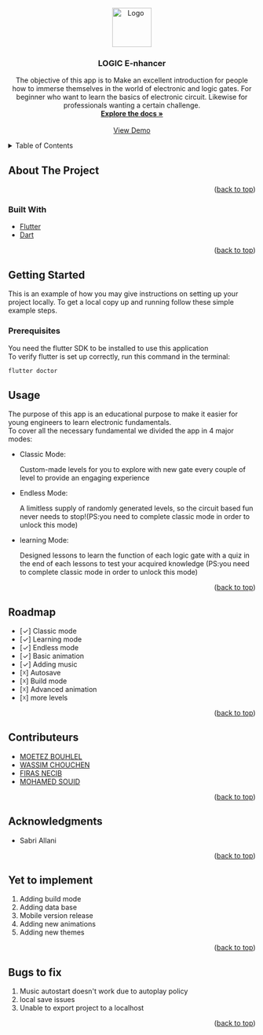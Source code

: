 <div id="top"></div>
<!--
*** Thanks for checking out the Best-README-Template. If you have a suggestion
*** that would make this better, please fork the repo and create a pull request
*** or simply open an issue with the tag "enhancement".
*** Don't forget to give the project a star!
*** Thanks again! Now go create something AMAZING! :D
-->
<!-- PROJECT LOGO -->
<br />
<div align="center">
  <a href="https://github.com/github_username/repo_name">
    <img src="images/logo.png" alt="Logo" width="80" height="80">
  </a>

<h3 align="center">LOGIC E-nhancer</h3>

  <p align="center">
    The objective of this app is to Make an excellent introduction for people how to immerse themselves in the world of electronic and logic gates.
For beginner who want to learn the basics of electronic circuit. Likewise for professionals wanting a certain challenge.
    <br />
    <a href="https://github.com/github_username/repo_name"><strong>Explore the docs »</strong></a>
    <br />
    <br />
    <a href="https://github.com/github_username/repo_name">View Demo</a>
  </p>
</div>



<!-- TABLE OF CONTENTS -->
<details>
  <summary>Table of Contents</summary>
  <ol>
    <li>
      <a href="#about-the-project">About The Project</a>
      <ul>
        <li><a href="#built-with">Built With</a></li>
      </ul>
    </li>
    <li>
      <a href="#getting-started">Getting Started</a>
      <ul>
        <li><a href="#prerequisites">Prerequisites</a></li>
      </ul>
    </li>
    <li><a href="#usage">Usage</a></li>
    <li><a href="#roadmap">Roadmap</a></li>
    <li><a href="#contributeurs">Contributeurs</a></li>
    <li><a href="#acknowledgments">Acknowledgments</a></li>
    <li><a href="#yet-to-implement">Yet to implement</a></li>
    <li><a href="#bugs-to-fix">Bugs to fix</a></li>
  </ol>
</details>



<!-- ABOUT THE PROJECT -->
## About The Project


<p align="right">(<a href="#top">back to top</a>)</p>



### Built With

* [Flutter](https://flutter.dev/)
* [Dart](https://dart.dev/)
<p align="right">(<a href="#top">back to top</a>)</p>



<!-- GETTING STARTED -->
## Getting Started

This is an example of how you may give instructions on setting up your project locally.
To get a local copy up and running follow these simple example steps.

### Prerequisites

You need the flutter SDK to be installed to use this application
<br/>
To verify flutter is set up correctly, run this command in the terminal:
  ```sh
  flutter doctor
  ```
<!-- USAGE EXAMPLES -->
## Usage
The purpose of this app is an educational purpose to make it easier for young engineers to learn electronic fundamentals.
<br/>
To cover all the necessary fundamental we divided the app in 4 major modes:
<ul>
  <li>Classic Mode:</li>
  <p> Custom-made levels for you to explore with new gate every couple of level to provide an engaging experience</p>
  <li>Endless Mode:</li>
  <p>A limitless supply of randomly generated levels, so the circuit based fun never needs to stop!(PS:you need to complete classic mode in order to unlock this mode)</p>
  <li>learning Mode:</li>
  <p>Designed lessons to learn the function of each logic gate with a quiz in the end of each lessons to test your acquired knowledge (PS:you need to complete classic mode in order to unlock this mode)</p>
  
</ul>
<p align="right">(<a href="#top">back to top</a>)</p>

<!-- ROADMAP -->
## Roadmap

- [✓] Classic mode
- [✓] Learning mode
- [✓] Endless mode
- [✓] Basic animation
- [✓] Adding music
- [☓] Autosave
- [☓] Build mode 
- [☓] Advanced animation
- [☓] more levels 
<p align="right">(<a href="#top">back to top</a>)</p>



<!-- Contributeurs -->
## Contributeurs

* [MOETEZ BOUHLEL]()
* [WASSIM CHOUCHEN]()
* [FIRAS NECIB]()
* [MOHAMED SOUID]()

<p align="right">(<a href="#top">back to top</a>)</p>

<!-- ACKNOWLEDGMENTS -->
## Acknowledgments

* Sabri Allani

<p align="right">(<a href="#top">back to top</a>)</p>

<!-- Yet to implement -->
## Yet to implement

1. Adding build mode 
2. Adding data base
3. Mobile version release
4. Adding new animations
5. Adding new themes 


<p align="right">(<a href="#top">back to top</a>)</p>

<!-- Bugs to fix -->
## Bugs to fix

1. Music autostart doesn't work due to autoplay policy
2. local save issues
3. Unable to export project to a localhost

<p align="right">(<a href="#top">back to top</a>)</p>

